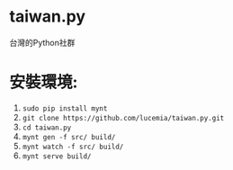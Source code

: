 taiwan.py
=========

台灣的Python社群

# 安裝環境:
1. `sudo pip install mynt`
2. `git clone https://github.com/lucemia/taiwan.py.git`
3. `cd taiwan.py`
4. `mynt gen -f src/ build/`
5. `mynt watch -f src/ build/`
6. `mynt serve build/`
